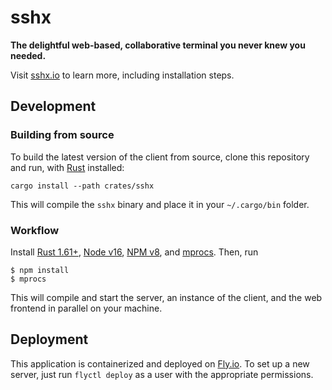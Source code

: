 # sshx

**The delightful web-based, collaborative terminal you never knew you needed.**

Visit [sshx.io](https://sshx.io) to learn more, including installation steps.

## Development

### Building from source

To build the latest version of the client from source, clone this repository and
run, with [Rust](https://rust-lang.com/) installed:

```
cargo install --path crates/sshx
```

This will compile the `sshx` binary and place it in your `~/.cargo/bin` folder.

### Workflow

Install [Rust 1.61+](https://www.rust-lang.org/),
[Node v16](https://nodejs.org/), [NPM v8](https://www.npmjs.com/), and
[mprocs](https://github.com/pvolok/mprocs). Then, run

```shell
$ npm install
$ mprocs
```

This will compile and start the server, an instance of the client, and the web
frontend in parallel on your machine.

## Deployment

This application is containerized and deployed on [Fly.io](https://fly.io/). To
set up a new server, just run `flyctl deploy` as a user with the appropriate
permissions.
